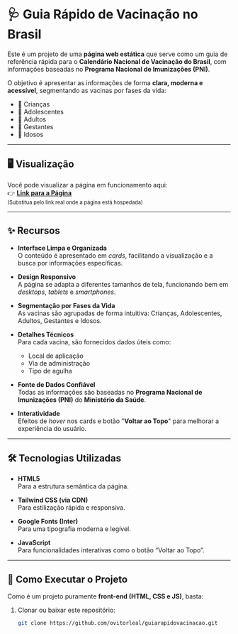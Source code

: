 # 🩺 Guia Rápido de Vacinação no Brasil

Este é um projeto de uma **página web estática** que serve como um guia de referência rápida para o **Calendário Nacional de Vacinação do Brasil**, com informações baseadas no **Programa Nacional de Imunizações (PNI)**.

O objetivo é apresentar as informações de forma **clara, moderna e acessível**, segmentando as vacinas por fases da vida:

- 👶 Crianças  
- 🧒 Adolescentes  
- 👩 Adultos  
- 🤰 Gestantes  
- 👴 Idosos

---

## 🖥️ Visualização

Você pode visualizar a página em funcionamento aqui:  
👉 **[Link para a Página](https://seu-link-aqui.com)**  
<sub>(Substitua pelo link real onde a página está hospedada)</sub>


---

## ✨ Recursos

- **Interface Limpa e Organizada**  
  O conteúdo é apresentado em *cards*, facilitando a visualização e a busca por informações específicas.

- **Design Responsivo**  
  A página se adapta a diferentes tamanhos de tela, funcionando bem em *desktops*, *tablets* e *smartphones*.

- **Segmentação por Fases da Vida**  
  As vacinas são agrupadas de forma intuitiva: Crianças, Adolescentes, Adultos, Gestantes e Idosos.

- **Detalhes Técnicos**  
  Para cada vacina, são fornecidos dados úteis como:
  - Local de aplicação  
  - Via de administração  
  - Tipo de agulha  

- **Fonte de Dados Confiável**  
  Todas as informações são baseadas no **Programa Nacional de Imunizações (PNI)** do **Ministério da Saúde**.

- **Interatividade**  
  Efeitos de *hover* nos cards e botão "**Voltar ao Topo**" para melhorar a experiência do usuário.

---

## 🛠️ Tecnologias Utilizadas

- **HTML5**  
  Para a estrutura semântica da página.

- **Tailwind CSS (via CDN)**  
  Para estilização rápida e responsiva.

- **Google Fonts (Inter)**  
  Para uma tipografia moderna e legível.

- **JavaScript**  
  Para funcionalidades interativas como o botão “Voltar ao Topo”.

---

## 🚀 Como Executar o Projeto

Como é um projeto puramente **front-end (HTML, CSS e JS)**, basta:

1. Clonar ou baixar este repositório:
   ```bash
   git clone https://github.com/ovitorleal/guiarapidovacinacao.git
